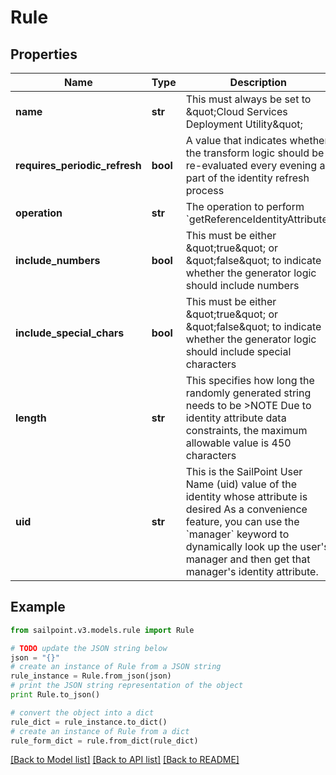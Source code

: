# Rule


## Properties

Name | Type | Description | Notes
------------ | ------------- | ------------- | -------------
**name** | **str** | This must always be set to \&quot;Cloud Services Deployment Utility\&quot; | 
**requires_periodic_refresh** | **bool** | A value that indicates whether the transform logic should be re-evaluated every evening as part of the identity refresh process | [optional] 
**operation** | **str** | The operation to perform &#x60;getReferenceIdentityAttribute&#x60; | 
**include_numbers** | **bool** | This must be either \&quot;true\&quot; or \&quot;false\&quot; to indicate whether the generator logic should include numbers | 
**include_special_chars** | **bool** | This must be either \&quot;true\&quot; or \&quot;false\&quot; to indicate whether the generator logic should include special characters | 
**length** | **str** | This specifies how long the randomly generated string needs to be   &gt;NOTE Due to identity attribute data constraints, the maximum allowable value is 450 characters  | 
**uid** | **str** | This is the SailPoint User Name (uid) value of the identity whose attribute is desired  As a convenience feature, you can use the &#x60;manager&#x60; keyword to dynamically look up the user&#39;s manager and then get that manager&#39;s identity attribute.  | 

## Example

```python
from sailpoint.v3.models.rule import Rule

# TODO update the JSON string below
json = "{}"
# create an instance of Rule from a JSON string
rule_instance = Rule.from_json(json)
# print the JSON string representation of the object
print Rule.to_json()

# convert the object into a dict
rule_dict = rule_instance.to_dict()
# create an instance of Rule from a dict
rule_form_dict = rule.from_dict(rule_dict)
```
[[Back to Model list]](../README.md#documentation-for-models) [[Back to API list]](../README.md#documentation-for-api-endpoints) [[Back to README]](../README.md)


